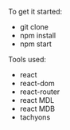To get it started: 
* git clone 
* npm install
* npm start


Tools used:
  * react
  * react-dom
  * react-router
  * react MDL
  * react MDB
  * tachyons

